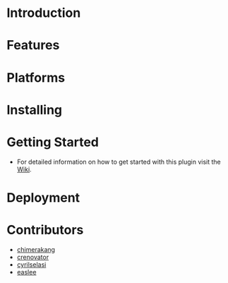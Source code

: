 # Introduction

# Features


# Platforms

# Installing

# Getting Started
- For detailed information on how to get started with this plugin visit the [Wiki](https://github.com/VRMakerTeam/VRMaker/wiki).

# Deployment

# Contributors
- [chimerakang](https://github.com/chimerakang)
- [crenovator](https://github.com/crenovator)
- [cyrilselasi](https://github.com/cyrilselasi)
- [easlee](https://github.com/easlee)
